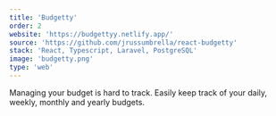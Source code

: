 ```yaml
---
title: 'Budgetty'
order: 2
website: 'https://budgettyy.netlify.app/'
source: 'https://github.com/jrussumbrella/react-budgetty'
stack: 'React, Typescript, Laravel, PostgreSQL'
image: 'budgetty.png'
type: 'web'
---
```


Managing your budget is hard to track. Easily keep track of your daily, weekly, monthly and yearly budgets.
